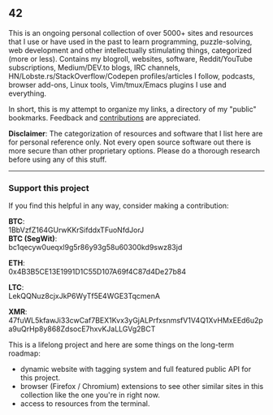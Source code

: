 ## 42

This is an ongoing personal collection of over 5000+ sites and resources that I use or have used in the past to learn programming, puzzle-solving, web development and other intellectually stimulating things, categorized (more or less). Contains my blogroll, websites, software, Reddit/YouTube subscriptions, Medium/DEV.to blogs, IRC channels, HN/Lobste.rs/StackOverflow/Codepen profiles/articles I follow, podcasts, browser add-ons, Linux tools, Vim/tmux/Emacs plugins I use and everything.

In short, this is my attempt to organize my links, a directory of my "public" bookmarks. Feedback and [contributions](CONTRIBUTING.md) are appreciated.

**Disclaimer**: The categorization of resources and software that I list here are for personal reference only. Not every open source software out there is more secure than other proprietary options. Please do a thorough research before using any of this stuff.

---

### Support this project

If you find this helpful in any way, consider making a contribution:

**BTC**:<br />
1BbVzfZ164GUrwKKrSifddxTFuoNfdJorJ <br />
**BTC (SegWit)**:<br />
bc1qecyw0ueqxl9g5r86y93g58u60300kd9swz83jd

**ETH**:<br />
0x4B3B5CE13E1991D1C55D107A69f4C87d4De27b84

**LTC**:<br />
LekQQNuz8cjxJkP6WyTf5E4WGE3TqcmenA

**XMR**:<br />
47fuWL5kfawJi33cwCaf7BEX1Kvx3yGjALPrfxsnmsfV1V4Q1XvHMxEEd6u2pa9uQrHp8y868ZdsocE7hxvKJaLLGVg2BCT

This is a lifelong project and here are some things on the long-term roadmap:

- dynamic website with tagging system and full featured public API for this project.
- browser (Firefox / Chromium) extensions to see other similar sites in this collection like the one you're in right now.
- access to resources from the terminal.
